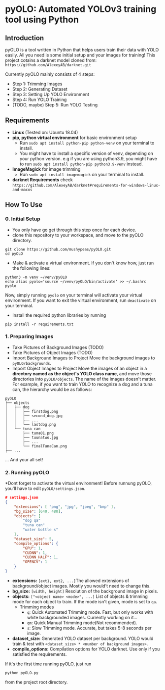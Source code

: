 # pyOLO: Automated YOLOv3 training tool using Python

## Introduction
pyOLO is a tool written in Python that helps users train their data with YOLO easily. All you need is some initial setup and your images for training! This project cotains a darknet model cloned from:
`https://github.com/AlexeyAB/darknet.git`

Currently pyOLO mainly consists of 4 steps:
- Step 1: Trimming Images
- Step 2: Generating Dataset
- Step 3: Setting Up YOLO Environment
- Step 4: Run YOLO Training
- (TODO, maybe) Step 5: Run YOLO Testing

## Requirements
- **Linux** (Tested on: Ubuntu 18.04)
- **pip, python virtual environment** for basic environment setup
  - Run `sudo apt install python-pip python-venv` on your terminal to install.
  - You might have to install a specific version of venv, depending on your python version. e.g if you are using python3.9, you might have to run `sudo apt install python-pip python3.9-venv` instead.
- **ImageMagick** for image trimming
  - Run `sudo apt install imagemagick` on your terminal to install.
- **darknet Requirements** check `https://github.com/AlexeyAB/darknet#requirements-for-windows-linux-and-macos`

## How To Use

### 0. Initial Setup
- You only have go get through this step once for each device.
- clone this repository to your workspace, and move to the pyOLO directory.
```
git clone https://github.com/mushypeas/pyOLO.git
cd pyOLO
```
- Make & activate a virtual environment. If you don't know how, just run the following lines:
```
python3 -m venv ~/venv/pyOLO
echo alias pyolo='source ~/venv/pyOLO/bin/activate' >> ~/.bashrc
pyolo
```
Now, simply running `pyolo` on your terminal will activate your virtual environment. If you want to exit the virtual environment, run `deactivate` on your terminal.
- Install the required python libraries by running
```
pip install -r requirements.txt
```
### 1. Preparing Images
- Take Pictures of Background Images
(TODO)
- Take Pictures of Object Images
(TODO)
- Import Background Images to Project
Move the background images to `pyOLO/backgrounds`.
- Import Object Images to Project
Move the images of an object in a **directory named as the object's YOLO class name**, and move those directories into `pyOLO/objects`. The name of the images doesn't matter. For example, if you want to train YOLO to recognize a dog and a tuna can, the hierarchy would be as follows:
```
pyOLO
├── objects
│   ├── dog
│   │   ├── firstdog.png
│   │   ├── second_dog.jpg
│   │   ├── ...
│   │   └── lastdog.png
│   └── tuna can
│       ├── tuna01.png
│       ├── tuunatwo.jpg
│       ├── ...
│       └── finalTunaCan.png
├── ...
```
... And your all set!

### 2. Running pyOLO

*Dont forget to activate the virtual environment!
Before runnung pyOLO, you'll have to edit `pyOLO/settings.json`.
```json
# settings.json
{
    "extensions": [ "png", "jpg", "jpeg", "bmp" ],
    "bg_size": [640, 480],
    "objects": [
        "dog qa"
        "tuna can"
        "water bottle s"
    ],
    "dataset_size": 5,
    "compile_options": {
        "GPU": 1,
        "CUDNN": 1,
        "CUDNN_HALF": 1,
        "OPENCV": 1
    }
}
```
  - **extensions:** `[ext1, ext2, ...]`The allowed extensions of background/object images. Mostly you would't need to change this.
  - **bg_size:** `[width, height]` Resolution of the background image in pixels. 
  - **objects:** `["<object name> <mode>", ...]` List of objects & trimming mode for each object to train. If the mode isn't given, mode is set to `qa`.
    - Trimming modes
      - `q`: Quick Automated Trimming mode. Fast, but only works with white backgrounded images. Currently working on it...
      - `qm`: Quick Manual Trimming mode(Not recommended).
      - `s`: Slow Trimming mode. Accurate, but takes 5-8 seconds per image.
  - **dataset_size:** Generated YOLO dataset per background. YOLO would train & test with `<dataset_size> * <number of background images>`.
  - **compile_options:** Compilation options for YOLO darknet. Use only if you satisfied the requirements.

  
If it's the first time running pyOLO, just run
```
python pyOLO.py
```
from the project root directory.